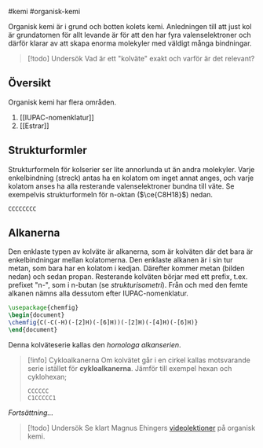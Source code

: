#kemi #organisk-kemi 

Organisk kemi är i grund och botten kolets kemi. Anledningen till att just kol är grundatomen för allt levande är för att den har fyra valenselektroner och därför klarar av att skapa enorma molekyler med väldigt många bindningar.

> [!todo] Undersök
> Vad är ett "kolväte" exakt och varför är det relevant?
## Översikt
Organisk kemi har flera områden.
1. [[IUPAC-nomenklatur]]
2. [[Estrar]]
## Strukturformler
Strukturformeln för kolserier ser lite annorlunda ut än andra molekyler. Varje enkelbindning (streck) antas ha en kolatom om inget annat anges, och varje kolatom anses ha alla resterande valenselektroner bundna till väte. Se exempelvis strukturformeln för n-oktan ($\ce{C8H18}$) nedan.

```smiles
CCCCCCCC
```
## Alkanerna
Den enklaste typen av kolväte är alkanerna, som är kolväten där det bara är enkelbindningar mellan kolatomerna. Den enklaste alkanen är i sin tur metan, som bara har en kolatom i kedjan. Därefter kommer metan (bilden nedan) och sedan propan. Resterande kolväten börjar med ett prefix, t.ex. prefixet "n-", som i n-butan (se *strukturisometri*). Från och med den femte alkanen nämns alla dessutom efter IUPAC-nomenklatur.

```tikz
\usepackage{chemfig}
\begin{document}
\chemfig{C(-C(-H)(-[2]H)(-[6]H))(-[2]H)(-[4]H)(-[6]H)}
\end{document}
```

Denna kolväteserie kallas den *homologa alkanserien*.

> [!info] Cykloalkanerna
> Om kolvätet går i en cirkel kallas motsvarande serie istället för **cykloalkanerna**. Jämför till exempel hexan och cyklohexan;
> ```smiles
> CCCCCC
> C1CCCCC1
> ```

*Fortsättning...*

> [!todo] Undersök
> Se klart Magnus Ehingers [videolektioner](https://www.youtube.com/playlist?list=PLELzwOckEbihFIsPoqP3fO45HgwxIMDbY) på organisk kemi.
